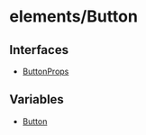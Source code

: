 # elements/Button

## Interfaces

- [ButtonProps](interfaces/ButtonProps.md)

## Variables

- [Button](variables/Button.md)
